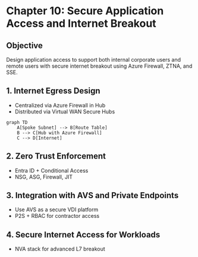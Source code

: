 
# Chapter 10: Secure Application Access and Internet Breakout

## Objective

Design application access to support both internal corporate users and remote users with secure internet breakout using Azure Firewall, ZTNA, and SSE.

## 1. Internet Egress Design

- Centralized via Azure Firewall in Hub
- Distributed via Virtual WAN Secure Hubs

```mermaid
graph TD
    A[Spoke Subnet] --> B[Route Table]
    B --> C[Hub with Azure Firewall]
    C --> D[Internet]
```

## 2. Zero Trust Enforcement

- Entra ID + Conditional Access
- NSG, ASG, Firewall, JIT

## 3. Integration with AVS and Private Endpoints

- Use AVS as a secure VDI platform
- P2S + RBAC for contractor access

## 4. Secure Internet Access for Workloads

- NVA stack for advanced L7 breakout

